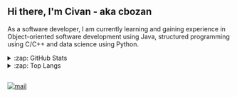 ## Hi there, I'm Civan - aka cbozan

As a software developer, I am currently learning and gaining experience in Object-oriented software development using Java, structured programming using C/C++ and data science using Python.

<details>
  <summary>:zap: GitHub Stats</summary>
  <img align="center" alt="GitHub Stats" src="https://github-readme-stats.vercel.app/api?username=cbozan&show_icons=true&theme=transparent&custom_title=cbozan's%20Github%20Stats" />
  
</details>

<details>
  <summary>:zap: Top Langs</summary>
  <img align="center" alt="Top Langs" src="https://github-readme-stats.vercel.app/api/top-langs/?username=cbozan" />
  
</details>


## 
[![mail](https://user-images.githubusercontent.com/71611710/214348461-4d499484-c83b-4fd1-a197-594c039b201d.png)](mailto:cbozan.dev@gmail.com?subject=[GitHub])

<!--
**cbozan/cbozan** is a ✨ _special_ ✨ repository because its `README.md` (this file) appears on your GitHub profile.

Here are some ideas to get you started:

- 🔭 I’m currently working on ...
- 🌱 I’m currently learning ...
- 👯 I’m looking to collaborate on ...
- 🤔 I’m looking for help with ...
- 💬 Ask me about ...
- 📫 How to reach me: ...
- 😄 Pronouns: ...
- ⚡ Fun fact: ...
-->
